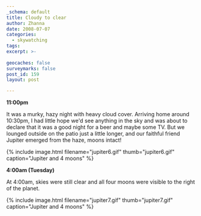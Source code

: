 ```yaml
---
_schema: default
title: Cloudy to clear
author: Zhanna
date: 2008-07-07
categories:
  - skywatching  
tags:
excerpt: >- 
  
geocaches: false
surveymarks: false
post_id: 159
layout: post

---
```


**11:00pm**

It was a murky, hazy night with heavy cloud cover.  Arriving home around 10:30pm, I had little hope we'd see anything in the sky and was about to declare that it was a good night for a beer and maybe some TV.  But we lounged outside on the patio just a little longer, and our faithful friend Jupiter emerged from the haze, moons intact!

{% include image.html filename="jupiter6.gif" thumb="jupiter6.gif" caption="Jupiter and 4 moons" %}

**4:00am (Tuesday)**

At 4:00am, skies were still clear and all four moons were visible to the right of the planet.

{% include image.html filename="jupiter7.gif" thumb="jupiter7.gif" caption="Jupiter and 4 moons" %}
